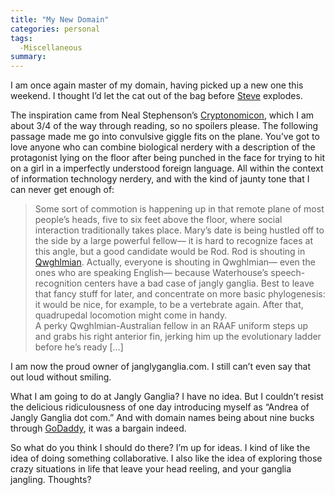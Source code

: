 ```yaml
---
title: "My New Domain"
categories: personal
tags:
  -Miscellaneous
summary: 
---
```

<p>I am once again master of my domain, having picked up a new one this weekend.  I thought I&#8217;d let the cat out of the bag before <a href="http://walscapades.com/?page_id=3">Steve</a> explodes.</p>

<p>The inspiration came from Neal Stephenson&#8217;s <a href="http://www.cryptonomicon.com/main.html">Cryptonomicon</a>, which I am about 3/4 of the way through reading, so no spoilers please.  The following passage made me go into convulsive giggle fits on the plane.  You&#8217;ve got to love anyone who can combine biological nerdery with a description of the protagonist lying on the floor after being punched in the face for trying to hit on a girl in a imperfectly understood foreign language.  All within the context of information technology nerdery, and with the kind of jaunty tone that I can never get enough of:</p>

<blockquote>
<p>Some sort of commotion is happening up in that remote plane of most people&#8217;s heads, five to six feet above the floor, where social interaction traditionally takes place.  Mary&#8217;s date is being hustled off to the side by a large powerful fellow&#8212; it is hard to recognize faces at this angle, but a good candidate would be Rod. Rod is shouting in <a href="http://www.metaweb.com/wiki/wiki.phtml?title=Qwghlm">Qwghlmian</a>.  Actually, everyone is shouting in Qwghlmian&#8212; even the ones who are speaking English&#8212; because Waterhouse&#8217;s speech-recognition centers have a bad case of jangly ganglia.  Best to leave that fancy stuff for later, and concentrate on more basic phylogenesis: it would be nice, for example, to be a vertebrate again.  After that, quadrupedal locomotion might come in handy.<br />
A perky Qwghlmian-Australian fellow in an <span class="caps">RAAF</span> uniform steps up and grabs his right anterior fin, jerking him up the evolutionary ladder before he&#8217;s ready [&#8230;]</p>
</blockquote>

<p>I am now the proud owner of janglyganglia.com.  I still can&#8217;t even say that out loud without smiling.</p>

<p>What I am going to do at Jangly Ganglia?  I have no idea.  But I couldn&#8217;t resist the delicious ridiculousness of one day introducing myself as &#8220;Andrea of Jangly Ganglia dot com.&#8221;  And with domain names being about nine bucks through <a href="http://godaddy.com">GoDaddy</a>, it was a bargain indeed.</p>

<p>So what do you think I should do there?  I&#8217;m up for ideas.  I kind of like the idea of doing something collaborative. I also like the idea of exploring those crazy situations in life that leave your head reeling, and your ganglia jangling.  Thoughts?</p>
